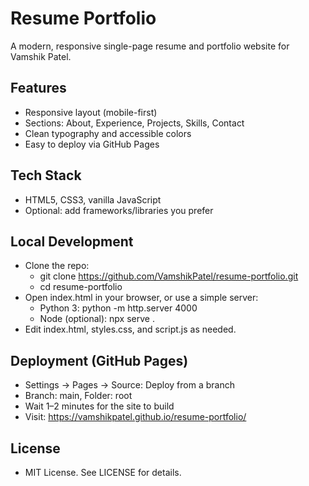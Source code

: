# Resume Portfolio

A modern, responsive single-page resume and portfolio website for Vamshik Patel.

## Features
- Responsive layout (mobile-first)
- Sections: About, Experience, Projects, Skills, Contact
- Clean typography and accessible colors
- Easy to deploy via GitHub Pages

## Tech Stack
- HTML5, CSS3, vanilla JavaScript
- Optional: add frameworks/libraries you prefer

## Local Development
- Clone the repo:
  - git clone https://github.com/VamshikPatel/resume-portfolio.git
  - cd resume-portfolio
- Open index.html in your browser, or use a simple server:
  - Python 3: python -m http.server 4000
  - Node (optional): npx serve .
- Edit index.html, styles.css, and script.js as needed.

## Deployment (GitHub Pages)
- Settings → Pages → Source: Deploy from a branch
- Branch: main, Folder: root
- Wait 1–2 minutes for the site to build
- Visit: https://vamshikpatel.github.io/resume-portfolio/

## License
- MIT License. See LICENSE for details.
